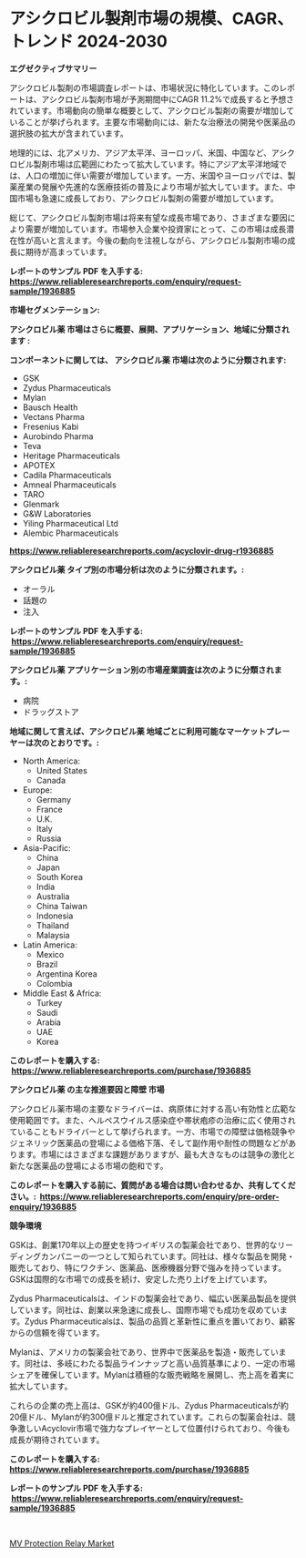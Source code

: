 <p><h1>アシクロビル製剤市場の規模、CAGR、トレンド 2024-2030</h1></p><p><strong>エグゼクティブサマリー</strong></p>
<p><p>アシクロビル製剤の市場調査レポートは、市場状況に特化しています。このレポートは、アシクロビル製剤市場が予測期間中にCAGR 11.2%で成長すると予想されています。市場動向の簡単な概要として、アシクロビル製剤の需要が増加していることが挙げられます。主要な市場動向には、新たな治療法の開発や医薬品の選択肢の拡大が含まれています。</p><p>地理的には、北アメリカ、アジア太平洋、ヨーロッパ、米国、中国など、アシクロビル製剤市場は広範囲にわたって拡大しています。特にアジア太平洋地域では、人口の増加に伴い需要が増加しています。一方、米国やヨーロッパでは、製薬産業の発展や先進的な医療技術の普及により市場が拡大しています。また、中国市場も急速に成長しており、アシクロビル製剤の需要が増加しています。</p><p>総じて、アシクロビル製剤市場は将来有望な成長市場であり、さまざまな要因により需要が増加しています。市場参入企業や投資家にとって、この市場は成長潜在性が高いと言えます。今後の動向を注視しながら、アシクロビル製剤市場の成長に期待が高まっています。</p></p>
<p><strong>レポートのサンプル PDF を入手する: <a href="https://www.reliableresearchreports.com/enquiry/request-sample/1936885">https://www.reliableresearchreports.com/enquiry/request-sample/1936885</a></strong></p>
<p><strong>市場セグメンテーション:</strong></p>
<p><strong> アシクロビル薬 市場はさらに概要、展開、アプリケーション、地域に分類されます :</strong></p>
<p><strong>コンポーネントに関しては、 アシクロビル薬 市場は次のように分類されます: &nbsp;</strong></p>
<p><ul><li>GSK</li><li>Zydus Pharmaceuticals</li><li>Mylan</li><li>Bausch Health</li><li>Vectans Pharma</li><li>Fresenius Kabi</li><li>Aurobindo Pharma</li><li>Teva</li><li>Heritage Pharmaceuticals</li><li>APOTEX</li><li>Cadila Pharmaceuticals</li><li>Amneal Pharmaceuticals</li><li>TARO</li><li>Glenmark</li><li>G&W Laboratories</li><li>Yiling Pharmaceutical Ltd</li><li>Alembic Pharmaceuticals</li></ul></p>
<p><strong><a href="https://www.reliableresearchreports.com/acyclovir-drug-r1936885">https://www.reliableresearchreports.com/acyclovir-drug-r1936885</a></strong></p>
<p><strong> アシクロビル薬 タイプ別の市場分析は次のように分類されます。:</strong></p>
<p><ul><li>オーラル</li><li>話題の</li><li>注入</li></ul></p>
<p><strong>レポートのサンプル PDF を入手する: &nbsp;<a href="https://www.reliableresearchreports.com/enquiry/request-sample/1936885">https://www.reliableresearchreports.com/enquiry/request-sample/1936885</a></strong></p>
<p><strong> アシクロビル薬 アプリケーション別の市場産業調査は次のように分類されます。:</strong></p>
<p><ul><li>病院</li><li>ドラッグストア</li></ul></p>
<p><strong>地域に関して言えば、アシクロビル薬 地域ごとに利用可能なマーケットプレーヤーは次のとおりです。:</strong></p>
<p><ul>
    <li>
        North America:
        <ul>
            <li>United States</li>
            <li>Canada</li>
        </ul>
    </li>
    <li>
        Europe:
        <ul>
            <li>Germany</li>
            <li>France</li>
            <li>U.K.</li>
            <li>Italy</li>
            <li>Russia</li>
        </ul>
    </li>
    <li>
        Asia-Pacific:
        <ul>
            <li>China</li>
            <li>Japan</li>
            <li>South Korea</li>
            <li>India</li>
            <li>Australia</li>
            <li>China Taiwan</li>
            <li>Indonesia</li>
            <li>Thailand</li>
            <li>Malaysia</li>
        </ul>
    </li>
    <li>
        Latin America:
        <ul>
            <li>Mexico</li>
            <li>Brazil</li>
            <li>Argentina Korea</li>
            <li>Colombia</li>
        </ul>
    </li>
    <li>
        Middle East & Africa:
        <ul>
            <li>Turkey</li>
            <li>Saudi</li>
            <li>Arabia</li>
            <li>UAE</li>
            <li>Korea</li>
        </ul>
    </li>
    </ul></p>
<p><strong>このレポートを購入する: &nbsp;<a href="https://www.reliableresearchreports.com/purchase/1936885">https://www.reliableresearchreports.com/purchase/1936885</a></strong></p>
<p><strong>アシクロビル薬 の主な推進要因と障壁 市場</strong></p>
<p><p>アシクロビル薬市場の主要なドライバーは、病原体に対する高い有効性と広範な使用範囲です。また、ヘルペスウイルス感染症や帯状疱疹の治療に広く使用されていることもドライバーとして挙げられます。一方、市場での障壁は価格競争やジェネリック医薬品の登場による価格下落、そして副作用や耐性の問題などがあります。市場にはさまざまな課題がありますが、最も大きなものは競争の激化と新たな医薬品の登場による市場の飽和です。</p></p>
<p><strong>このレポートを購入する前に、質問がある場合は問い合わせるか、共有してください。:&nbsp; <a href="https://www.reliableresearchreports.com/enquiry/pre-order-enquiry/1936885">https://www.reliableresearchreports.com/enquiry/pre-order-enquiry/1936885</a></strong></p>
<p><strong>競争環境</strong></p>
<p><p>GSKは、創業170年以上の歴史を持つイギリスの製薬会社であり、世界的なリーディングカンパニーの一つとして知られています。同社は、様々な製品を開発・販売しており、特にワクチン、医薬品、医療機器分野で強みを持っています。GSKは国際的な市場での成長を続け、安定した売り上げを上げています。</p><p>Zydus Pharmaceuticalsは、インドの製薬会社であり、幅広い医薬品製品を提供しています。同社は、創業以来急速に成長し、国際市場でも成功を収めています。Zydus Pharmaceuticalsは、製品の品質と革新性に重点を置いており、顧客からの信頼を得ています。</p><p>Mylanは、アメリカの製薬会社であり、世界中で医薬品を製造・販売しています。同社は、多岐にわたる製品ラインナップと高い品質基準により、一定の市場シェアを確保しています。Mylanは積極的な販売戦略を展開し、売上高を着実に拡大しています。</p><p>これらの企業の売上高は、GSKが約400億ドル、Zydus Pharmaceuticalsが約20億ドル、Mylanが約300億ドルと推定されています。これらの製薬会社は、競争激しいAcyclovir市場で強力なプレイヤーとして位置付けられており、今後も成長が期待されています。</p></p>
<p><strong>このレポートを購入する: &nbsp; <a href="https://www.reliableresearchreports.com/purchase/1936885">https://www.reliableresearchreports.com/purchase/1936885</a></strong></p>
<p><strong>レポートのサンプル PDF を入手する: &nbsp;<a href="https://www.reliableresearchreports.com/enquiry/request-sample/1936885">https://www.reliableresearchreports.com/enquiry/request-sample/1936885</a></strong><strong></strong></p>
<p>&nbsp;</p>
<p><p><a href="https://cedar-agate-3da.notion.site/MV-Protection-Relay-Market-Comprehensive-Assessment-by-Type-Application-and-Geography-0ccd803280284d7ba590c35e6c3699ca">MV Protection Relay Market</a></p></p>